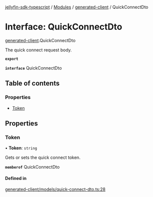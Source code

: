 [jellyfin-sdk-typescript](../README.md) / [Modules](../modules.md) / [generated-client](../modules/generated_client.md) / QuickConnectDto

# Interface: QuickConnectDto

[generated-client](../modules/generated_client.md).QuickConnectDto

The quick connect request body.

**`export`**

**`interface`** QuickConnectDto

## Table of contents

### Properties

- [Token](generated_client.QuickConnectDto.md#token)

## Properties

### Token

• **Token**: `string`

Gets or sets the quick connect token.

**`memberof`** QuickConnectDto

#### Defined in

[generated-client/models/quick-connect-dto.ts:28](https://github.com/thornbill/jellyfin-sdk-typescript/blob/b0f5501/src/generated-client/models/quick-connect-dto.ts#L28)

